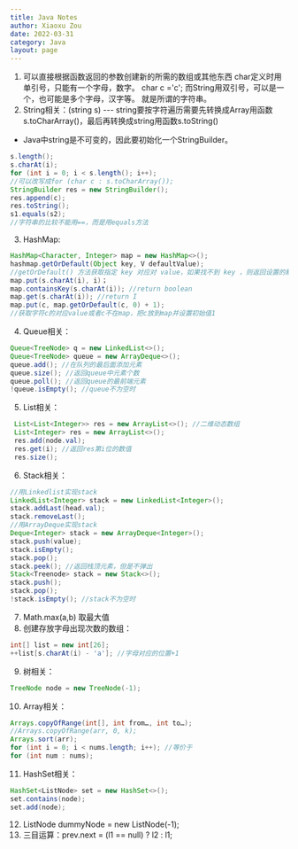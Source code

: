 ```yaml
---
title: Java Notes
author: Xiaoxu Zou
date: 2022-03-31
category: Java
layout: page
---
```


1. 可以直接根据函数返回的参数创建新的所需的数组或其他东西
   char定义时用单引号，只能有一个字母，数字。 char c ='c'; 而String用双引号，可以是一个，也可能是多个字母，汉字等。 就是所谓的字符串。
2. String相关：(string s) --- string要按字符遍历需要先转换成Array用函数s.toCharArray()，最后再转换成string用函数s.toString()
- Java中string是不可变的，因此要初始化一个StringBuilder。
```java
s.length();
s.charAt(i);
for (int i = 0; i < s.length(); i++); 
//可以改写成for (char c : s.toCharArray());
StringBuilder res = new StringBuilder();
res.append(c);
res.toString();
s1.equals(s2);
//字符串的比较不能用==，而是用equals方法
```
3. HashMap:
```java
HashMap<Character, Integer> map = new HashMap<>();
hashmap.getOrDefault(Object key, V defaultValue); 
//getOrDefault() 方法获取指定 key 对应对 value，如果找不到 key ，则返回设置的默认值。
map.put(s.charAt(i), i)；
map.containsKey(s.charAt(i)); //return boolean
map.get(s.charAt(i)); //return I
map.put(c, map.getOrDefault(c, 0) + 1);
//获取字符c的对应value或者c不在map，把c放到map并设置初始值1
```
4. Queue相关：
```java
Queue<TreeNode> q = new LinkedList<>();
Queue<TreeNode> queue = new ArrayDeque<>();
queue.add(); //在队列的最后面添加元素
queue.size(); //返回queue中元素个数
queue.poll(); //返回queue的最前端元素
!queue.isEmpty(); //queue不为空时
```
5. List相关：
```java
 List<List<Integer>> res = new ArrayList<>(); //二维动态数组
 List<Integer> res = new ArrayList<>();
 res.add(node.val);
 res.get(i); //返回res第i位的数值
 res.size();
```
6. Stack相关：
```java
//用Linkedlist实现stack
LinkedList<Integer> stack = new LinkedList<Integer>();
stack.addLast(head.val);
stack.removeLast();
//用ArrayDeque实现stack
Deque<Integer> stack = new ArrayDeque<Integer>();
stack.push(value);
stack.isEmpty();
stack.pop();
stack.peek(); //返回栈顶元素，但是不弹出
Stack<Treenode> stack = new Stack<>();
stack.push();
stack.pop();
!stack.isEmpty(); //stack不为空时
```
7. Math.max(a,b) 取最大值
8. 创建存放字母出现次数的数组：
```java
int[] list = new int[26];
++list[s.charAt(i) - 'a']; //字母对应的位置+1
```
9. 树相关：
```java
TreeNode node = new TreeNode(-1);
```
10. Array相关：
```java
Arrays.copyOfRange(int[], int from…, int to…);
//Arrays.copyOfRange(arr, 0, k);
Arrays.sort(arr);
for (int i = 0; i < nums.length; i++); //等价于
for (int num : nums);
```
11. HashSet相关：
```java
HashSet<ListNode> set = new HashSet<>();
set.contains(node);
set.add(node);
```
12. ListNode dummyNode = new ListNode(-1);
13. 三目运算：prev.next = (l1 == null) ? l2 : l1;